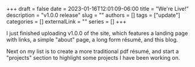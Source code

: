 +++ 
draft = false
date = 2023-01-16T12:01:09-06:00
title = "We're Live!"
description = "v1.0.0 release"
slug = ""
authors = []
tags = ["update"]
categories = []
externalLink = ""
series = []
+++

I just finished uploading v1.0.0 of the site, which features a landing page with links, a simple "about" page, a long form résumé, and this blog.

Next on my list is to create a more traditional pdf résumé, and start a "projects" section to highlight some projects I have been working on.